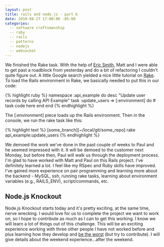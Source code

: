 ```yaml
---
layout: post
title: rails and node.js - part 6
date: 2010-08-27 17:00:00 -05:00
categories:
  -- software craftsmanship
  -- ruby
  -- rails
  -- patterns
  -- nodejs
  -- websocket
---
```


We finished the Rake task.  With the help of [Eric Smith](http://twitter.com/paytonrules), Matt and I were able to get past a roadblock from yesterday and do a bit of refactoring I couldn't quite figure out.  A little Google search yielded a nice little tutorial on [Rake](http://jasonseifer.com/2010/04/06/rake-tutorial).  To load the Rails environment in Rake, we basically needed to put this in our code:

{% highlight ruby %}
namespace :api_example do
  desc "Update user records by calling API Example"
  task :update_users => [:environment] do
    # task code here
  end
end
{% endhighlight %}

The \[:environment\] piece loads up the Rails environment.  Then in the console, we run the rake task like this:

{% highlight text %}
[some_branch][~/local/git/some_repo] rake api_example:update_users
{% endhighlight %}

We demoed the work we've done in the past couple of weeks to Paul and he seemed impressed with it.  It will be demoed to the customer next Monday, but before then, Paul will walk us through the deployment process.  I'm glad to have worked with Matt and Paul on this Rails project.  I've definitely learned a lot.  I feel like my RSpec and Ruby skills have improved.  I've gained more experience on pair programming and learning more about the backend - MySQL, ssh, running rake tasks, learning about environment variables (e.g., RAILS\_ENV), script/commands, etc.

## Node.js Knockout

Node.js Knockout starts today and it's pretty exciting, at the same time, nerve wrecking.  I would love for us to complete the project we want to work on, so I hope to contribute as much as I can to get this working.  I know we will learn a lot of things out of this challenge.  This will be an exciting experience working with three other people I have not worked before and plus learning how they develop and [be the worst](http://apprenticeship-patterns.labs.oreilly.com/ch04.html#be_the_worst) (but try to contribute).  I will give details about the weekend experience...after the weekend.
